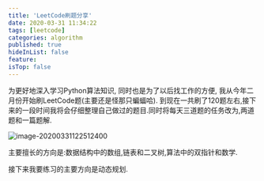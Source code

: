 ```yaml
---
title: 'LeetCode刷题分享'
date: 2020-03-31 11:34:22
tags: [leetcode]
categories: algorithm
published: true
hideInList: false
feature: 
isTop: false
---
```

为更好地深入学习Python算法知识, 同时也是为了以后找工作的方便, 我从今年二月份开始刷LeetCode题(主要还是怪那只蝙蝠哈). 到现在一共刷了120题左右,接下来的一段时间我将会仔细整理自己做过的题目.同时将每天三道题的任务改为,两道题和一篇题解.

<!-- more -->

![image-20200331122512400](https://tva1.sinaimg.cn/large/00831rSTgy1gdczvvgub4j30og05lmxd.jpg)

主要擅长的方向是:数据结构中的数组,链表和二叉树,算法中的双指针和数学.

接下来我要练习的主要方向是动态规划.
